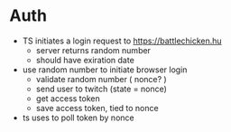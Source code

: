 # Auth


- TS initiates a login request to https://battlechicken.hu
    - server returns random number
    - should have exiration date
- use random number to initiate browser login
    - validate random number ( nonce? )
    - send user to twitch (state = nonce)
    - get access token
    - save access token, tied to nonce
- ts uses to poll token by nonce

